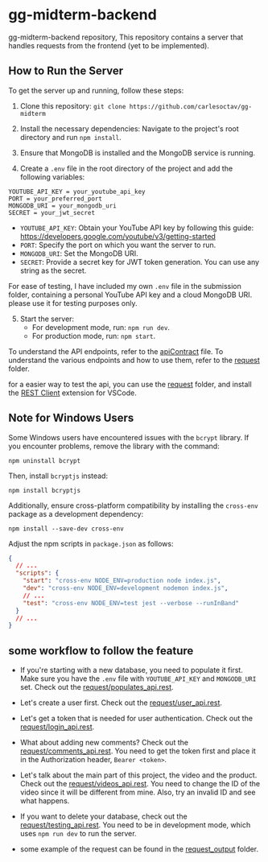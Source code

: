 # gg-midterm-backend

gg-midterm-backend repository, This repository contains a server that handles requests from the frontend (yet to be implemented).

## How to Run the Server

To get the server up and running, follow these steps:

1. Clone this repository: `git clone https://github.com/carlesoctav/gg-midterm`

2. Install the necessary dependencies: Navigate to the project's root directory and run `npm install`.

3. Ensure that MongoDB is installed and the MongoDB service is running.

4. Create a `.env` file in the root directory of the project and add the following variables:

```env
YOUTUBE_API_KEY = your_youtube_api_key
PORT = your_preferred_port
MONGODB_URI = your_mongodb_uri
SECRET = your_jwt_secret
```

- `YOUTUBE_API_KEY`: Obtain your YouTube API key by following this guide: https://developers.google.com/youtube/v3/getting-started
- `PORT`: Specify the port on which you want the server to run.
- `MONGODB_URI`: Set the MongoDB URI.
- `SECRET`: Provide a secret key for JWT token generation. You can use any string as the secret.

For ease of testing, I have included my own `.env` file in the submission folder, containing a personal YouTube API key and a cloud MongoDB URI. please use it for testing purposes only.

5. Start the server:
   - For development mode, run: `npm run dev`.
   - For production mode, run: `npm start`.

To understand the API endpoints, refer to the [apiContract](./apiContract.md) file.
To understand the various endpoints and how to use them, refer to the [request](./request/) folder.

for a easier way to test the api, you can use the [request](./request/) folder, and install the [REST Client](https://marketplace.visualstudio.com/items?itemName=humao.rest-client) extension for VSCode.

## Note for Windows Users

Some Windows users have encountered issues with the `bcrypt` library. If you encounter problems, remove the library with the command:

```
npm uninstall bcrypt
```

Then, install `bcryptjs` instead:

```
npm install bcryptjs
```

Additionally, ensure cross-platform compatibility by installing the `cross-env` package as a development dependency:

```
npm install --save-dev cross-env
```

Adjust the npm scripts in `package.json` as follows:

```json
{
  // ...
  "scripts": {
    "start": "cross-env NODE_ENV=production node index.js",
    "dev": "cross-env NODE_ENV=development nodemon index.js",
    // ...
    "test": "cross-env NODE_ENV=test jest --verbose --runInBand"
  }
  // ...
}
```

## some workflow to follow the feature

- If you're starting with a new database, you need to populate it first. Make sure you have the `.env` file with `YOUTUBE_API_KEY` and `MONGODB_URI` set. Check out the [request/populates_api.rest](request/populates_api.rest).

- Let's create a user first. Check out the [request/user_api.rest](request/user_api.rest).

- Let's get a token that is needed for user authentication. Check out the [request/login_api.rest](request/login_api.rest).

- What about adding new comments? Check out the [request/comments_api.rest](request/comments_api.rest). You need to get the token first and place it in the Authorization header, `Bearer <token>`.

- Let's talk about the main part of this project, the video and the product. Check out the [request/videos_api.rest](request/videos_api.rest). You need to change the ID of the video since it will be different from mine. Also, try an invalid ID and see what happens.

- If you want to delete your database, check out the [request/testing_api.rest](request/testing_api.rest). You need to be in development mode, which uses `npm run dev` to run the server.

- some example of the request can be found in the [request_output](request_output) folder.
